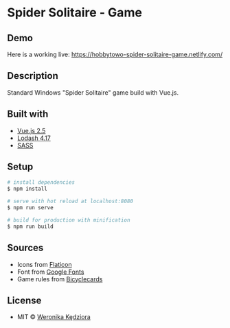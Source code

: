 # Spider Solitaire - Game

## Demo
Here is a working live: https://hobbytowo-spider-solitaire-game.netlify.com/

## Description
Standard Windows "Spider Solitaire" game build with Vue.js.

## Built with
- [Vue.js 2.5](https://vuejs.org/)
- [Lodash 4.17](https://lodash.com/)
- [SASS](https://sass-lang.com/)

## Setup

``` bash
# install dependencies
$ npm install

# serve with hot reload at localhost:8080
$ npm run serve

# build for production with minification
$ npm run build
```

## Sources
- Icons from [Flaticon](https://www.flaticon.com/)
- Font from [Google Fonts](https://fonts.google.com/)
- Game rules from [Bicyclecards](https://www.bicyclecards.com/how-to-play/spider-solitaire/)

## License
- MIT © [Weronika Kędziora](https://github.com/Hobbytowo)
